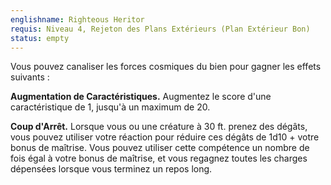 ```yaml
---
englishname: Righteous Heritor
requis: Niveau 4, Rejeton des Plans Extérieurs (Plan Extérieur Bon)
status: empty
---
```

Vous pouvez canaliser les forces cosmiques du bien pour gagner les effets suivants : 

**Augmentation de Caractéristiques.** Augmentez le score d'une caractéristique de 1, jusqu'à un maximum de 20.

**Coup d'Arrêt.** Lorsque vous ou une créature à 30 ft. prenez des dégâts, vous pouvez utiliser votre réaction pour réduire ces dégâts de 1d10 + votre bonus de maîtrise. Vous pouvez utiliser cette compétence un nombre de fois égal à votre bonus de maîtrise, et vous regagnez toutes les charges dépensées lorsque vous terminez un repos long.
